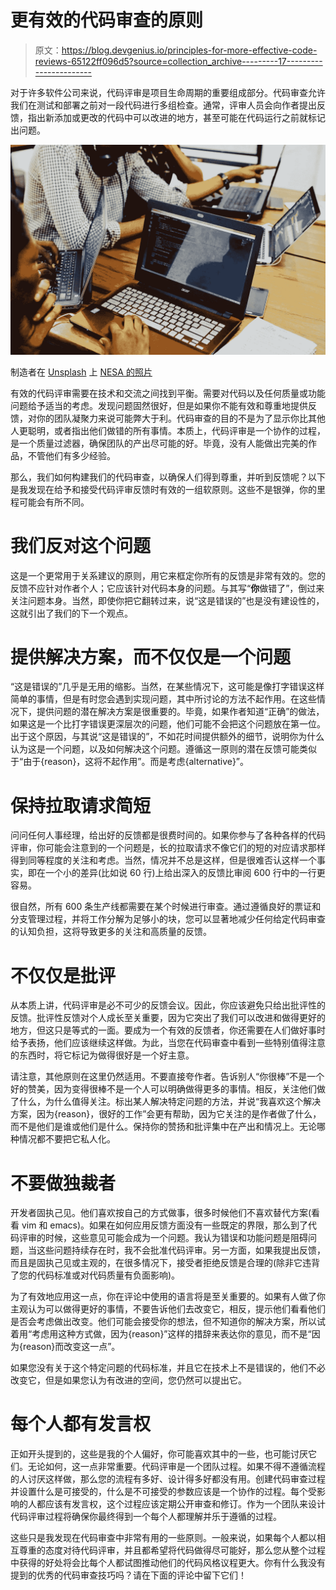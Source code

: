 # 更有效的代码审查的原则

> 原文：<https://blog.devgenius.io/principles-for-more-effective-code-reviews-65122ff096d5?source=collection_archive---------17----------------------->

对于许多软件公司来说，代码评审是项目生命周期的重要组成部分。代码审查允许我们在测试和部署之前对一段代码进行多组检查。通常，评审人员会向作者提出反馈，指出新添加或更改的代码中可以改进的地方，甚至可能在代码运行之前就标记出问题。

![](img/b8654708cb49e93429f71894e2c450ca.png)

制造者在 [Unsplash](https://unsplash.com/s/photos/code-review?utm_source=unsplash&utm_medium=referral&utm_content=creditCopyText) 上 [NESA 的照片](https://unsplash.com/@nesabymakers?utm_source=unsplash&utm_medium=referral&utm_content=creditCopyText)

有效的代码评审需要在技术和交流之间找到平衡。需要对代码以及任何质量或功能问题给予适当的考虑。发现问题固然很好，但是如果你不能有效和尊重地提供反馈，对你的团队凝聚力来说可能弊大于利。代码审查的目的不是为了显示你比其他人更聪明，或者指出他们做错的所有事情。本质上，代码评审是一个协作的过程，是一个质量过滤器，确保团队的产出尽可能的好。毕竟，没有人能做出完美的作品，不管他们有多少经验。

那么，我们如何构建我们的代码审查，以确保人们得到尊重，并听到反馈呢？以下是我发现在给予和接受代码评审反馈时有效的一组软原则。这些不是银弹，你的里程可能会有所不同。

# 我们反对这个问题

这是一个更常用于关系建议的原则，用它来框定你所有的反馈是非常有效的。您的反馈不应针对作者个人；它应该针对代码本身的问题。与其写“**你**做错了”，倒过来关注问题本身。当然，即使你把它翻转过来，说“这是错误的”也是没有建设性的，这就引出了我们的下一个观点。

# 提供解决方案，而不仅仅是一个问题

“这是错误的”几乎是无用的缩影。当然，在某些情况下，这可能是像打字错误这样简单的事情，但是有时您会遇到实现问题，其中所讨论的方法不起作用。在这些情况下，提供问题的潜在解决方案是很重要的。毕竟，如果作者知道“正确”的做法，如果这是一个比打字错误更深层次的问题，他们可能不会把这个问题放在第一位。出于这个原因，与其说“这是错误的”，不如花时间提供额外的细节，说明你为什么认为这是一个问题，以及如何解决这个问题。遵循这一原则的潜在反馈可能类似于“由于{reason}，这将不起作用”。而是考虑{alternative}”。

# 保持拉取请求简短

问问任何人事经理，给出好的反馈都是很费时间的。如果你参与了各种各样的代码评审，你可能会注意到的一个问题是，长的拉取请求不像它们的短的对应请求那样得到同等程度的关注和考虑。当然，情况并不总是这样，但是很难否认这样一个事实，即在一个小的差异(比如说 60 行)上给出深入的反馈比审阅 600 行中的一行更容易。

很自然，所有 600 条生产线都需要在某个时候进行审查。通过遵循良好的票证和分支管理过程，并将工作分解为足够小的块，您可以显著地减少任何给定代码审查的认知负担，这将导致更多的关注和高质量的反馈。

# 不仅仅是批评

从本质上讲，代码评审是必不可少的反馈会议。因此，你应该避免只给出批评性的反馈。批评性反馈对个人成长至关重要，因为它突出了我们可以改进和做得更好的地方，但这只是等式的一面。要成为一个有效的反馈者，你还需要在人们做好事时给予表扬，他们应该继续这样做。为此，当您在代码审查中看到一些特别值得注意的东西时，将它标记为做得很好是一个好主意。

请注意，其他原则在这里仍然适用。不要直接夸作者。告诉别人“你很棒”不是一个好的赞美，因为变得很棒不是一个人可以明确做得更多的事情。相反，关注他们做了什么，为什么值得关注。标出某人解决特定问题的方法，并说“我喜欢这个解决方案，因为{reason}，很好的工作”会更有帮助，因为它关注的是作者做了什么，而不是他们是谁或他们是什么。保持你的赞扬和批评集中在产出和情况上。无论哪种情况都不要把它私人化。

# 不要做独裁者

开发者固执己见。他们喜欢按自己的方式做事，很多时候他们不喜欢替代方案(看看 vim 和 emacs)。如果在如何应用反馈方面没有一些既定的界限，那么到了代码评审的时候，这些意见可能会成为一个问题。我认为错误和功能问题是阻碍问题，当这些问题持续存在时，我不会批准代码评审。另一方面，如果我提出反馈，而且是固执己见或主观的，在很多情况下，接受者拒绝反馈是合理的(除非它违背了您的代码标准或对代码质量有负面影响)。

为了有效地应用这一点，你在评论中使用的语言将是至关重要的。如果有人做了你主观认为可以做得更好的事情，不要告诉他们去改变它，相反，提示他们看看他们是否会考虑做出改变。他们可能会接受你的想法，但不知道你的解决方案，所以试着用“考虑用这种方式做，因为{reason}”这样的措辞来表达你的意见，而不是“因为{reason}而改变这一点”。

如果您没有关于这个特定问题的代码标准，并且它在技术上不是错误的，他们不必改变它，但是如果您认为有改进的空间，您仍然可以提出它。

# 每个人都有发言权

正如开头提到的，这些是我的个人偏好，你可能喜欢其中的一些，也可能讨厌它们。无论如何，这一点非常重要。代码评审是一个团队过程。如果不得不遵循流程的人讨厌这样做，那么您的流程有多好、设计得多好都没有用。创建代码审查过程并设置什么是可接受的，什么是不可接受的参数应该是一个协作的过程。每个受影响的人都应该有发言权，这个过程应该定期公开审查和修订。作为一个团队来设计代码评审过程将确保你最终得到一个每个人都理解并乐于遵循的过程。

这些只是我发现在代码审查中非常有用的一些原则。一般来说，如果每个人都以相互尊重的态度对待代码评审，并且都希望将代码做得尽可能好，那么您从整个过程中获得的好处将会比每个人都试图推动他们的代码风格议程更大。你有什么我没有提到的优秀的代码审查技巧吗？请在下面的评论中留下它们！